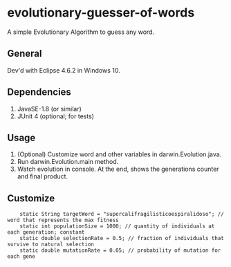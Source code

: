 # evolutionary-guesser-of-words
A simple Evolutionary Algorithm to guess any word.

## General

Dev'd with Eclipse 4.6.2 in Windows 10.

## Dependencies

1. JavaSE-1.8 (or similar)
2. JUnit 4 (optional; for tests)

## Usage
1. (Optional) Customize word and other variables in darwin.Evolution.java.
2. Run darwin.Evolution.main method.
3. Watch evolution in console. At the end, shows the generations counter and final product.

## Customize
```
	static String targetWord = "supercalifragilisticoespiralidoso"; // word that represents the max fitness
	static int populationSize = 1000; // quantity of individuals at each generation; constant
	static double selectionRate = 0.5; // fraction of individuals that survive to natural selection
	static double mutationRate = 0.05; // probability of mutation for each gene
```